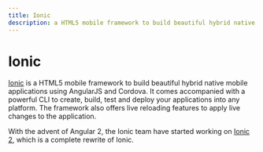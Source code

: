 ```yaml
---
title: Ionic
description: a HTML5 mobile framework to build beautiful hybrid native mobile applications using AngularJS and Cordova
---
```


# Ionic

[Ionic](http://ionicframework.com/) is a HTML5 mobile framework to build beautiful hybrid native mobile applications using AngularJS and Cordova. It comes accompanied with a powerful CLI to create, build, test and deploy your applications into any platform. The framework also offers live reloading features to apply live changes to the application. 

With the advent of Angular 2, the Ionic team have started working on [Ionic 2](http://ionic.io/2), which is a complete rewrite of Ionic.

